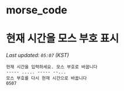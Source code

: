# morse_code
# 현재 시간을 모스 부호 표시
<!-- MORSE_TIME_START -->
_Last updated: `05:07` (KST)_

```
현재 시간을 입력하세요. 모스 부호로 바꿉니다
----- ..... ----- --...
모스 부호를 다시 현재 시간으로 바꿉니다
0507
```
<!-- MORSE_TIME_END -->
